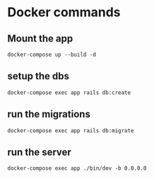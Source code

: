 # Docker commands

## Mount the app

```
docker-compose up --build -d
```

## setup the dbs

```
docker-compose exec app rails db:create
```

## run the migrations

```
docker-compose exec app rails db:migrate
```

## run the server

```
docker-compose exec app ./bin/dev -b 0.0.0.0
```
